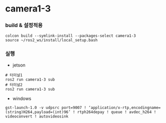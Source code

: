 # camera1-3

### build & 설정적용
```
colcon build --symlink-install --packages-select camera1-3
source ~/ros2_ws/install/local_setup.bash
```
### 실행

- jetson
```
# 터미널1
ros2 run camera1-3 sub
# 터미널2
ros2 run camera1-3 sub
```
- windows
```
gst-launch-1.0 -v udpsrc port=9007 ! ‘application/x-rtp,encodingname=(string)H264,payload=(int)96’ ! rtph264depay ! queue ! avdec_h264 ! videoconvert ! autovideosink
```
